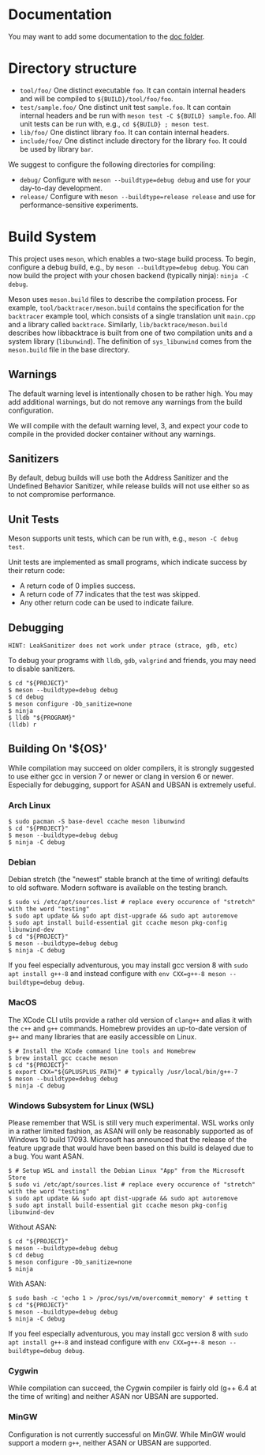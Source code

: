# Documentation

You may want to add some documentation to the [doc folder](doc/index.md).

# Directory structure

* `tool/foo/`        One distinct executable `foo`. It can contain internal headers and will be compiled to `${BUILD}/tool/foo/foo`.
* `test/sample.foo/` One distinct unit test `sample.foo`. It can contain internal headers and be run with `meson test -C ${BUILD} sample.foo`. All unit tests can be run with, e.g., `cd ${BUILD} ; meson test`.
* `lib/foo/`         One distinct library `foo`. It can contain internal headers.
* `include/foo/`     One distinct include directory for the library `foo`. It could be used by library `bar`.

We suggest to configure the following directories for compiling:

* `debug/`           Configure with `meson --buildtype=debug debug` and use for your day-to-day development.
* `release/`         Configure with `meson --buildtype=release release` and use for performance-sensitive experiments.

# Build System

This project uses `meson`, which enables a two-stage build process. To begin, configure a debug build, e.g., by `meson --buildtype=debug debug`. You can now build the project with your chosen backend (typically ninja): `ninja -C debug`.

Meson uses `meson.build` files to describe the compilation process. For example, `tool/backtracer/meson.build` contains the specification for the `backtracer` example tool, which consists of a single translation unit `main.cpp` and a library called `backtrace`. Similarly, `lib/backtrace/meson.build` describes how libbacktrace is built from one of two compilation units and a system library (`libunwind`). The definition of `sys_libunwind` comes from the `meson.build` file in the base directory.

## Warnings

The default warning level is intentionally chosen to be rather high. You may add additional warnings, but do not remove any warnings from the build configuration.

We will compile with the default warning level, 3, and expect your code to compile in the provided docker container without any warnings.

## Sanitizers

By default, debug builds will use both the Address Sanitizer and the Undefined Behavior Sanitizer, while release builds will not use either so as to not compromise performance.

## Unit Tests

Meson supports unit tests, which can be run with, e.g., `meson -C debug test`.

Unit tests are implemented as small programs, which indicate success by their return code:
* A return code of 0 implies success.
* A return code of 77 indicates that the test was skipped.
* Any other return code can be used to indicate failure.

## Debugging

```
HINT: LeakSanitizer does not work under ptrace (strace, gdb, etc)
```

To debug your programs with `lldb`, `gdb`, `valgrind` and friends, you may need to disable sanitizers.

```
$ cd "${PROJECT}"
$ meson --buildtype=debug debug
$ cd debug
$ meson configure -Db_sanitize=none
$ ninja
$ lldb "${PROGRAM}"
(lldb) r
```

## Building On '${OS}'

While compilation may succeed on older compilers, it is strongly suggested to use either gcc in version 7 or newer or clang in version 6 or newer. Especially for debugging, support for ASAN and UBSAN is extremely useful.

### Arch Linux

```
$ sudo pacman -S base-devel ccache meson libunwind
$ cd "${PROJECT}"
$ meson --buildtype=debug debug
$ ninja -C debug
```

### Debian

Debian stretch (the "newest" stable branch at the time of writing) defaults to old software. Modern software is available on the testing branch.

```
$ sudo vi /etc/apt/sources.list # replace every occurence of "stretch" with the word "testing"
$ sudo apt update && sudo apt dist-upgrade && sudo apt autoremove
$ sudo apt install build-essential git ccache meson pkg-config libunwind-dev
$ cd "${PROJECT}"
$ meson --buildtype=debug debug
$ ninja -C debug
```

If you feel especially adventurous, you may install gcc version 8 with `sudo apt install g++-8` and instead configure with `env CXX=g++-8 meson --buildtype=debug debug`.

### MacOS

The XCode CLI utils provide a rather old version of `clang++` and alias it with the `c++` and `g++` commands. Homebrew provides an up-to-date version of `g++` and many libraries that are easily accessible on Linux.

```
$ # Install the XCode command line tools and Homebrew
$ brew install gcc ccache meson
$ cd "${PROJECT}"
$ export CXX="${GPLUSPLUS_PATH}" # typically /usr/local/bin/g++-7
$ meson --buildtype=debug debug
$ ninja -C debug
```

### Windows Subsystem for Linux (WSL)

Please remember that WSL is still very much experimental.
WSL works only in a rather limited fashion, as ASAN will only be reasonably supported as of Windows 10 build 17093. Microsoft has announced that the release of the feature upgrade that would have been based on this build is delayed due to a bug.
You want ASAN.

```
$ # Setup WSL and install the Debian Linux "App" from the Microsoft Store
$ sudo vi /etc/apt/sources.list # replace every occurence of "stretch" with the word "testing"
$ sudo apt update && sudo apt dist-upgrade && sudo apt autoremove
$ sudo apt install build-essential git ccache meson pkg-config libunwind-dev
```

Without ASAN:
```
$ cd "${PROJECT}"
$ meson --buildtype=debug debug
$ cd debug
$ meson configure -Db_sanitize=none
$ ninja
```

With ASAN:
```
$ sudo bash -c 'echo 1 > /proc/sys/vm/overcommit_memory' # setting t
$ cd "${PROJECT}"
$ meson --buildtype=debug debug
$ ninja -C debug
```

If you feel especially adventurous, you may install gcc version 8 with `sudo apt install g++-8` and instead configure with `env CXX=g++-8 meson --buildtype=debug debug`.

### Cygwin

While compilation can succeed, the Cygwin compiler is fairly old (g++ 6.4 at the time of writing) and neither ASAN nor UBSAN are supported.

### MinGW

Configuration is not currently successful on MinGW. While MinGW would support a modern `g++`, neither ASAN or UBSAN are supported.
